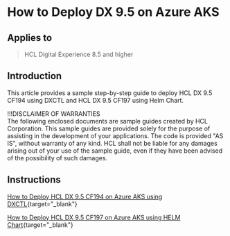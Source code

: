 # How to Deploy DX 9.5 on Azure AKS

## Applies to

> HCL Digital Experience 8.5 and higher

## Introduction

This article provides a sample step-by-step guide to deploy HCL DX 9.5 CF194 using DXCTL and HCL DX 9.5 CF197 using Helm Chart.

!!!DISCLAIMER OF WARRANTIES  
    The following enclosed documents are sample guides created by HCL Corporation.
    This sample guides are provided solely for the purpose of assisting in the development of your applications.
    The code is provided "AS IS", without warranty of any kind. HCL shall not be liable for any damages arising out of your use of the sample guide, even if they have been advised of the possibility of such damages.

## Instructions

[How to Deploy HCL DX 9.5 CF194 on Azure AKS using DXCTL](./files/HCL_deploying%20DX_9.5_CF194_using_dxctl_on_Azure.pdf){target="_blank"}

[How to Deploy HCL DX 9.5 CF197 on Azure AKS using HELM Chart](./files/HCL_deploying%20DX_9.5_CF197_using_HELM_on_Azure.pdf){target="_blank"}
